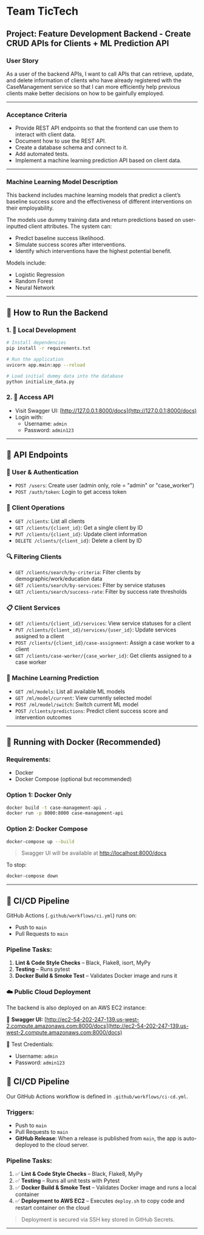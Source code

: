 # Team TicTech

## Project: Feature Development Backend - Create CRUD APIs for Clients + ML Prediction API

### User Story
As a user of the backend APIs, I want to call APIs that can retrieve, update, and delete information of clients who have already registered with the CaseManagement service so that I can more efficiently help previous clients make better decisions on how to be gainfully employed.

---

### Acceptance Criteria
- Provide REST API endpoints so that the frontend can use them to interact with client data.
- Document how to use the REST API.
- Create a database schema and connect to it.
- Add automated tests.
- Implement a machine learning prediction API based on client data.

---

### Machine Learning Model Description
This backend includes machine learning models that predict a client’s baseline success score and the effectiveness of different interventions on their employability.

The models use dummy training data and return predictions based on user-inputted client attributes. The system can:
- Predict baseline success likelihood.
- Simulate success scores after interventions.
- Identify which interventions have the highest potential benefit.

Models include:
- Logistic Regression
- Random Forest
- Neural Network

---

## 🚀 How to Run the Backend

### 1. 🔧 Local Development
```bash
# Install dependencies
pip install -r requirements.txt

# Run the application
uvicorn app.main:app --reload

# Load initial dummy data into the database
python initialize_data.py
```

### 2. 🔗 Access API
- Visit Swagger UI: [http://127.0.0.1:8000/docs](http://127.0.0.1:8000/docs)
- Login with:
  - Username: `admin`
  - Password: `admin123`

---

## 🔌 API Endpoints
### 👤 User & Authentication
- `POST /users`: Create user (admin only, role = "admin" or "case_worker")
- `POST /auth/token`: Login to get access token

### 📁 Client Operations
- `GET /clients`: List all clients
- `GET /clients/{client_id}`: Get a single client by ID
- `PUT /clients/{client_id}`: Update client information
- `DELETE /clients/{client_id}`: Delete a client by ID

### 🔍 Filtering Clients
- `GET /clients/search/by-criteria`: Filter clients by demographic/work/education data
- `GET /clients/search/by-services`: Filter by service statuses
- `GET /clients/search/success-rate`: Filter by success rate thresholds

### 📋 Client Services
- `GET /clients/{client_id}/services`: View service statuses for a client
- `PUT /clients/{client_id}/services/{user_id}`: Update services assigned to a client
- `POST /clients/{client_id}/case-assignment`: Assign a case worker to a client
- `GET /clients/case-worker/{case_worker_id}`: Get clients assigned to a case worker

### 🧠 Machine Learning Prediction
- `GET /ml/models`: List all available ML models
- `GET /ml/model/current`: View currently selected model
- `POST /ml/model/switch`: Switch current ML model
- `POST /clients/predictions`: Predict client success score and intervention outcomes

---

## 🐳 Running with Docker (Recommended)

### Requirements:
- Docker
- Docker Compose (optional but recommended)

### Option 1: Docker Only
```bash
docker build -t case-management-api .
docker run -p 8000:8000 case-management-api
```

### Option 2: Docker Compose
```bash
docker-compose up --build
```

> Swagger UI will be available at [http://localhost:8000/docs](http://localhost:8000/docs)

To stop:
```bash
docker-compose down
```

---

## 🔄 CI/CD Pipeline
GitHub Actions (`.github/workflows/ci.yml`) runs on:
- Push to `main`
- Pull Requests to `main`

### Pipeline Tasks:
1. **Lint & Code Style Checks** – Black, Flake8, isort, MyPy
2. **Testing** – Runs pytest
3. **Docker Build & Smoke Test** – Validates Docker image and runs it

### ☁️ Public Cloud Deployment

The backend is also deployed on an AWS EC2 instance:

🔗 **Swagger UI:** [http://ec2-54-202-247-139.us-west-2.compute.amazonaws.com:8000/docs](http://ec2-54-202-247-139.us-west-2.compute.amazonaws.com:8000/docs)

🧪 Test Credentials:
- Username: `admin`
- Password: `admin123`

## 🔄 CI/CD Pipeline

Our GitHub Actions workflow is defined in `.github/workflows/ci-cd.yml`.

### Triggers:
- Push to `main`
- Pull Requests to `main`
- **GitHub Release**: When a release is published from `main`, the app is auto-deployed to the cloud server.

### Pipeline Tasks:
1. ✅ **Lint & Code Style Checks** – Black, Flake8, MyPy
2. ✅ **Testing** – Runs all unit tests with Pytest
3. ✅ **Docker Build & Smoke Test** – Validates Docker image and runs a local container
4. ✅ **Deployment to AWS EC2** – Executes `deploy.sh` to copy code and restart container on the cloud

> Deployment is secured via SSH key stored in GitHub Secrets.
---
